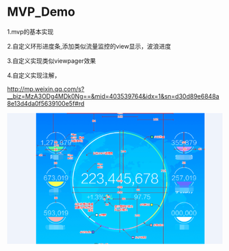 # MVP_Demo
1.mvp的基本实现

2.自定义环形进度条,添加类似流量监控的view显示，波浪进度

3.自定义实现类似viewpager效果

4.自定义实现注解，

http://mp.weixin.qq.com/s?__biz=MzA3ODg4MDk0Ng==&mid=403539764&idx=1&sn=d30d89e6848a8e13d4da0f5639100e5f#rd



<img src="./pic/qq.png">
